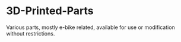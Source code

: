 # 3D-Printed-Parts
Various parts, mostly e-bike related, available for use or modification without restrictions.
